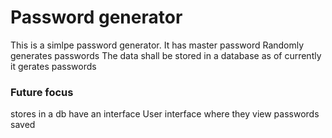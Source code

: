 # Password generator 
This is a simlpe password generator.
It has master password 
Randomly generates passwords
The data shall be stored in a database as of currently it gerates passwords

### Future focus 
stores in a db have an interface 
User interface where they view passwords saved 
